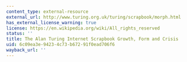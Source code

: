 ```yaml
---
content_type: external-resource
external_url: http://www.turing.org.uk/turing/scrapbook/morph.html
has_external_license_warning: true
license: https://en.wikipedia.org/wiki/All_rights_reserved
status: ''
title: The Alan Turing Internet Scrapbook Growth, Form and Crisis
uid: 6c09ea3e-9423-4c73-b672-91f0ead706f6
wayback_url: ''
---
```

